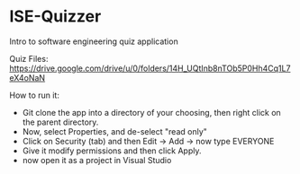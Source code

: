 # ISE-Quizzer

Intro to software engineering quiz application

Quiz Files: https://drive.google.com/drive/u/0/folders/14H_UQtInb8nTOb5P0Hh4Cq1L7eX4oNaN

How to run it:

* Git clone the app into a directory of your choosing, then right click on the parent directory. 
* Now, select Properties, and de-select "read only"
* Click on Security (tab) and then Edit -> Add -> now type EVERYONE 
* Give it modify permissions and then click Apply. 
* now open it as a project in Visual Studio
